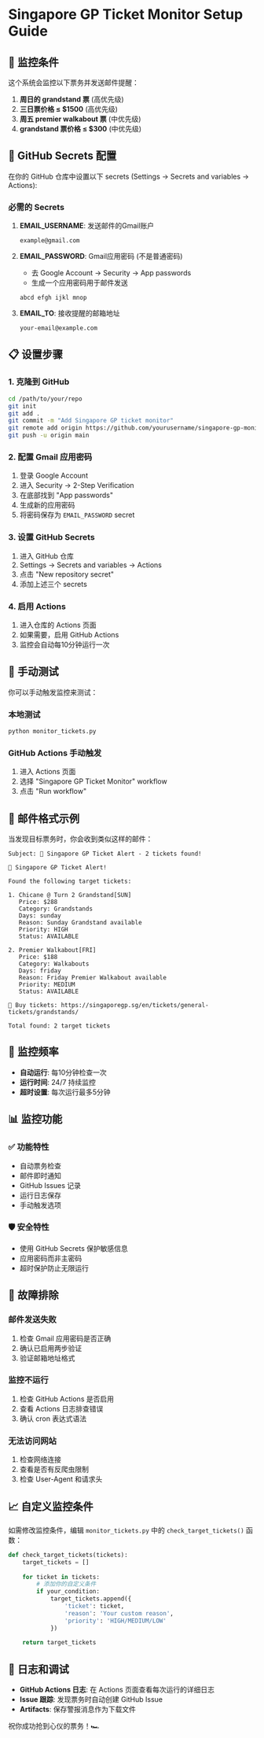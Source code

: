# Singapore GP Ticket Monitor Setup Guide

## 🎯 监控条件

这个系统会监控以下票务并发送邮件提醒：

1. **周日的 grandstand 票** (高优先级)
2. **三日票价格 ≤ $1500** (高优先级)
3. **周五 premier walkabout 票** (中优先级)
4. **grandstand 票价格 ≤ $300** (中优先级)

## 🔧 GitHub Secrets 配置

在你的 GitHub 仓库中设置以下 secrets (Settings → Secrets and variables → Actions):

### 必需的 Secrets

1. **EMAIL_USERNAME**: 发送邮件的Gmail账户
   ```
   example@gmail.com
   ```

2. **EMAIL_PASSWORD**: Gmail应用密码 (不是普通密码)
   - 去 Google Account → Security → App passwords
   - 生成一个应用密码用于邮件发送
   ```
   abcd efgh ijkl mnop
   ```

3. **EMAIL_TO**: 接收提醒的邮箱地址
   ```
   your-email@example.com
   ```

## 📋 设置步骤

### 1. 克隆到 GitHub
```bash
cd /path/to/your/repo
git init
git add .
git commit -m "Add Singapore GP ticket monitor"
git remote add origin https://github.com/yourusername/singapore-gp-monitor.git
git push -u origin main
```

### 2. 配置 Gmail 应用密码
1. 登录 Google Account
2. 进入 Security → 2-Step Verification
3. 在底部找到 "App passwords"
4. 生成新的应用密码
5. 将密码保存为 `EMAIL_PASSWORD` secret

### 3. 设置 GitHub Secrets
1. 进入 GitHub 仓库
2. Settings → Secrets and variables → Actions
3. 点击 "New repository secret"
4. 添加上述三个 secrets

### 4. 启用 Actions
1. 进入仓库的 Actions 页面
2. 如果需要，启用 GitHub Actions
3. 监控会自动每10分钟运行一次

## 🚀 手动测试

你可以手动触发监控来测试：

### 本地测试
```bash
python monitor_tickets.py
```

### GitHub Actions 手动触发
1. 进入 Actions 页面
2. 选择 "Singapore GP Ticket Monitor" workflow
3. 点击 "Run workflow"

## 📧 邮件格式示例

当发现目标票务时，你会收到类似这样的邮件：

```
Subject: 🎫 Singapore GP Ticket Alert - 2 tickets found!

🎫 Singapore GP Ticket Alert!

Found the following target tickets:

1. Chicane @ Turn 2 Grandstand[SUN]
   Price: $288
   Category: Grandstands
   Days: sunday
   Reason: Sunday Grandstand available
   Priority: HIGH
   Status: AVAILABLE

2. Premier Walkabout[FRI]
   Price: $188
   Category: Walkabouts
   Days: friday
   Reason: Friday Premier Walkabout available
   Priority: MEDIUM
   Status: AVAILABLE

🔗 Buy tickets: https://singaporegp.sg/en/tickets/general-tickets/grandstands/

Total found: 2 target tickets
```

## 🔄 监控频率

- **自动运行**: 每10分钟检查一次
- **运行时间**: 24/7 持续监控
- **超时设置**: 每次运行最多5分钟

## 📊 监控功能

### ✅ 功能特性
- 自动票务检查
- 邮件即时通知
- GitHub Issues 记录
- 运行日志保存
- 手动触发选项

### 🛡️ 安全特性
- 使用 GitHub Secrets 保护敏感信息
- 应用密码而非主密码
- 超时保护防止无限运行

## 🚨 故障排除

### 邮件发送失败
1. 检查 Gmail 应用密码是否正确
2. 确认已启用两步验证
3. 验证邮箱地址格式

### 监控不运行
1. 检查 GitHub Actions 是否启用
2. 查看 Actions 日志排查错误
3. 确认 cron 表达式语法

### 无法访问网站
1. 检查网络连接
2. 查看是否有反爬虫限制
3. 检查 User-Agent 和请求头

## 📈 自定义监控条件

如需修改监控条件，编辑 `monitor_tickets.py` 中的 `check_target_tickets()` 函数：

```python
def check_target_tickets(tickets):
    target_tickets = []
    
    for ticket in tickets:
        # 添加你的自定义条件
        if your_condition:
            target_tickets.append({
                'ticket': ticket,
                'reason': 'Your custom reason',
                'priority': 'HIGH/MEDIUM/LOW'
            })
    
    return target_tickets
```

## 📝 日志和调试

- **GitHub Actions 日志**: 在 Actions 页面查看每次运行的详细日志
- **Issue 跟踪**: 发现票务时自动创建 GitHub Issue
- **Artifacts**: 保存警报消息作为下载文件

祝你成功抢到心仪的票务！🏎️